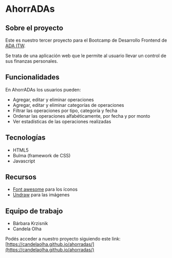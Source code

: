 # AhorrADAs

## Sobre el proyecto

Este es nuestro tercer proyecto para el Bootcamp de Desarrollo Frontend de [ADA ITW](https://adaitw.org/).

Se trata de una aplicación web que le permite al usuario llevar un control de sus finanzas personales.

## Funcionalidades

En AhorrADAs los usuarios pueden:

- Agregar, editar y eliminar operaciones
- Agregar, editar y eliminar categorías de operaciones
- Filtrar las operaciones por tipo, categoría y fecha
- Ordenar las operaciones alfabéticamente, por fecha y por monto
- Ver estadísticas de las operaciones realizadas

## Tecnologías

- HTML5
- Bulma (framework de CSS)
- Javascript

## Recursos

- [Font awesome](https://fontawesome.com/) para los íconos
- [Undraw](https://undraw.co/) para las imágenes

## Equipo de trabajo

- Bárbara Krzisnik
- Candela Olha

Podés acceder a nuestro proyecto siguiendo este link: [https://candelaolha.github.io/ahorradas/](https://candelaolha.github.io/ahorradas/)
